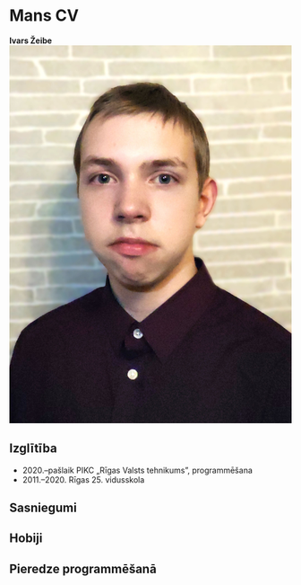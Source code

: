 # Mans CV
**Ivars Žeibe** ![Bilde](Ivars.jpg)

## Izglītība
* 2020.–pašlaik	PIKC „Rīgas Valsts tehnikums”, programmēšana
* 2011.–2020.	Rīgas 25. vidusskola


## Sasniegumi


## Hobiji


## Pieredze programmēšanā